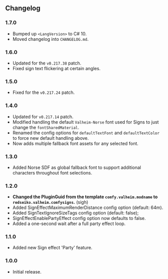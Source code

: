 ## Changelog

### 1.7.0

  * Bumped up `<LangVersion>` to C# 10.
  * Moved changelog into `CHANGELOG.md`.

### 1.6.0

  * Updated for the `v0.217.38` patch.
  * Fixed sign text flickering at certain angles.

### 1.5.0

  * Fixed for the `v0.217.24` patch.

### 1.4.0

  * Updated for `v0.217.14` patch.
  * Modified handling the default `Valheim-Norse` font used for Signs to just change the `fontSharedMaterial`.
  * Renamed the config options for `defaultTextFont` and `defaultTextColor` to force new default handling above.
  * Now adds multiple fallback font assets for any selected font.

### 1.3.0

  * Added Norse SDF as global fallback font to support additional characters throughout font selections.

### 1.2.0

  * **Changed the PluginGuid from the template `comfy.valheim.modname` to `redseiko.valheim.comfysigns`.** (sigh)
  * Added SignEffectMaximumRenderDistance config option (default: 64m).
  * Added SignTextIgnoreSizeTags config option (default: false);
  * SignEffectEnablePartyEffect config option now defaults to false.
  * Added a one-second wait after a full party effect loop.

### 1.1.0

  * Added new Sign effect 'Party' feature.

### 1.0.0

  * Initial release.
